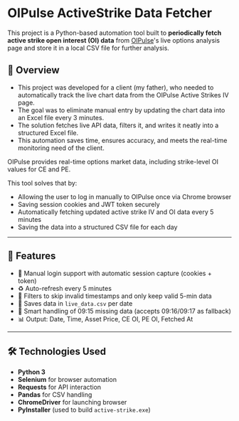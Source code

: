 # OIPulse ActiveStrike Data Fetcher

This project is a Python-based automation tool built to **periodically fetch active strike open interest (OI) data** from [OIPulse](https://www.oipulse.com)'s live options analysis page and store it in a local CSV file for further analysis.

## 🧠 Overview

- This project was developed for a client (my father), who needed to automatically track the live chart data from the OIPulse Active Strikes IV page.
- The goal was to eliminate manual entry by updating the chart data into an Excel file every 3 minutes.
- The solution fetches live API data, filters it, and writes it neatly into a structured Excel file.
- This automation saves time, ensures accuracy, and meets the real-time monitoring need of the client.

OIPulse provides real-time options market data, including strike-level OI values for CE and PE.

This tool solves that by:
- Allowing the user to log in manually to OIPulse once via Chrome browser
- Saving session cookies and JWT token securely
- Automatically fetching updated active strike IV and OI data every 5 minutes
- Saving the data into a structured CSV file for each day

---

## 🚀 Features

- 🔐 Manual login support with automatic session capture (cookies + token)
- ♻️ Auto-refresh every 5 minutes
- 🧹 Filters to skip invalid timestamps and only keep valid 5-min data
- 📁 Saves data in `live_data.csv` per date
- 🧠 Smart handling of 09:15 missing data (accepts 09:16/09:17 as fallback)
- 📊 Output: Date, Time, Asset Price, CE OI, PE OI, Fetched At

---

## 🛠️ Technologies Used

- **Python 3**
- **Selenium** for browser automation
- **Requests** for API interaction
- **Pandas** for CSV handling
- **ChromeDriver** for launching browser
- **PyInstaller** (used to build `active-strike.exe`)
